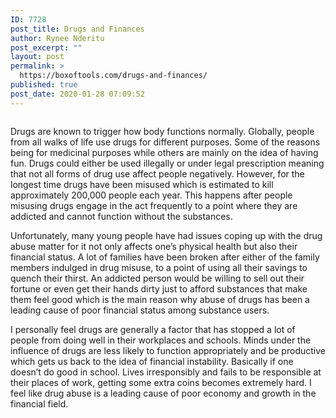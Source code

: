 ```yaml
---
ID: 7728
post_title: Drugs and Finances
author: Rynee Nderitu
post_excerpt: ""
layout: post
permalink: >
  https://boxoftools.com/drugs-and-finances/
published: true
post_date: 2020-01-28 07:09:52
---
```

<!-- wp:image {"id":7742,"sizeSlug":"large"} -->
<figure class="wp-block-image size-large"><img src="https://boxoftools.com/wp-content/uploads/2020/01/drugs.jpeg" alt="" class="wp-image-7742"/></figure>
<!-- /wp:image -->

<!-- wp:paragraph -->
<p>Drugs are known to trigger how body functions normally. Globally, people from all walks of life use drugs for different purposes. Some of the reasons being for medicinal purposes while others are mainly on the idea of having fun. Drugs could either be used illegally or under legal prescription meaning that not all forms of drug use affect people negatively. However, for the longest time drugs have been misused which is estimated to kill approximately 200,000 people each year. This happens after people misusing drugs engage in the act frequently to a point where they are addicted and cannot function without the substances.</p>
<!-- /wp:paragraph -->

<!-- wp:paragraph -->
<p>Unfortunately, many young people have had issues coping up with the drug abuse matter for it not only affects one’s physical health but also their financial status. A lot of families have been broken after either of the family members indulged in drug misuse, to a point of using all their savings to quench their thirst. An addicted person would be willing to sell out their fortune or even get their hands dirty just to afford substances that make them feel good which is the main reason why abuse of drugs has been a leading cause of poor financial status among substance users.</p>
<!-- /wp:paragraph -->

<!-- wp:paragraph -->
<p>I personally feel drugs are generally a factor that has stopped a lot of people from doing well in their workplaces and schools. Minds under the influence of drugs are less likely to function appropriately and be productive which gets us back to the idea of financial instability. Basically if one doesn’t do good in school. Lives irresponsibly and fails to be responsible at their places of work, getting some extra coins becomes extremely hard. I feel like drug abuse is a leading cause of poor economy and growth in the financial field.</p>
<!-- /wp:paragraph -->